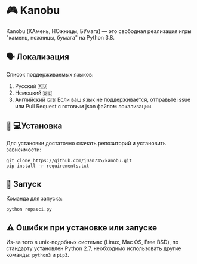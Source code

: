 # 🎮 Kanobu
Kanobu (КАмень, НОжницы, БУмага) — это свободная реализация игры "камень, ножницы, бумага" на Python 3.8.
## 🗣 Локализация
Список поддерживаемых языков:
1. Русский 🇷🇺
2. Немецкий 🇩🇪
3. Английский 🇬🇧
Если ваш язык не поддерживается, отправьте issue или Pull Request с готовым json файлом локализации.
## 👨‍ 💻Установка
Для установки достаточно скачать репозиторий и установить зависимости:
```
git clone https://github.com/jDan735/kanobu.git
pip install -r requirements.txt
```
## 🚀 Запуск
Команда для запуска:
```
python ropasci.py
```
## ⚠️ Ошибки при установке или запуске
Из-за того в unix-подобных системах (Linux, Mac OS, Free BSD), по стандарту установлен Python 2.7, необходимо использовать другие команды: `python3` и `pip3`.
